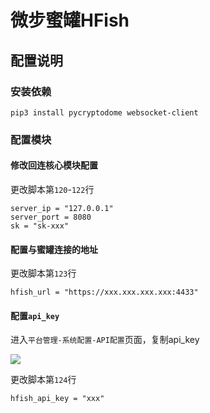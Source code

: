# 微步蜜罐HFish

## 配置说明

### 安装依赖

```
pip3 install pycryptodome websocket-client
```

### 配置模块

#### 修改回连核心模块配置

更改脚本第`120`-`122`行

```
server_ip = "127.0.0.1"
server_port = 8080
sk = "sk-xxx"
```

#### 配置与蜜罐连接的地址

更改脚本第`123`行

```
hfish_url = "https://xxx.xxx.xxx.xxx:4433"
```

#### 配置`api_key`

进入`平台管理-系统配置-API配置`页面，复制api_key

![](https://raw.githubusercontent.com/sec-report/SecAutoBan/main/device/alarm/threatbook_hfish/img/1.jpg)

更改脚本第`124`行

```
hfish_api_key = "xxx"
```
